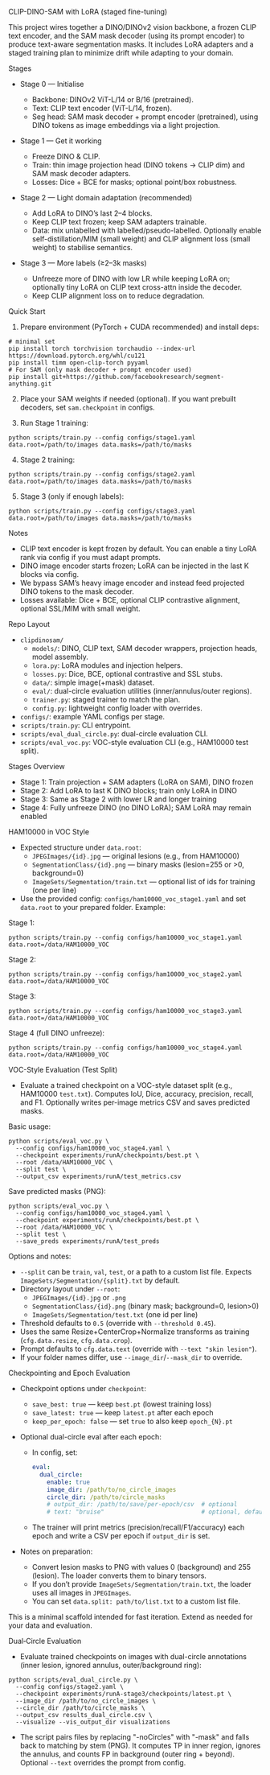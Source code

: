 CLIP-DINO-SAM with LoRA (staged fine-tuning)

This project wires together a DINO/DINOv2 vision backbone, a frozen CLIP text encoder, and the SAM mask decoder (using its prompt encoder) to produce text-aware segmentation masks. It includes LoRA adapters and a staged training plan to minimize drift while adapting to your domain.

Stages

- Stage 0 — Initialise
  - Backbone: DINOv2 ViT-L/14 or B/16 (pretrained).
  - Text: CLIP text encoder (ViT-L/14, frozen).
  - Seg head: SAM mask decoder + prompt encoder (pretrained), using DINO tokens as image embeddings via a light projection.

- Stage 1 — Get it working
  - Freeze DINO & CLIP.
  - Train: thin image projection head (DINO tokens → CLIP dim) and SAM mask decoder adapters.
  - Losses: Dice + BCE for masks; optional point/box robustness.

- Stage 2 — Light domain adaptation (recommended)
  - Add LoRA to DINO’s last 2–4 blocks.
  - Keep CLIP text frozen; keep SAM adapters trainable.
  - Data: mix unlabelled with labelled/pseudo-labelled. Optionally enable self-distillation/MIM (small weight) and CLIP alignment loss (small weight) to stabilise semantics.

- Stage 3 — More labels (≥2–3k masks)
  - Unfreeze more of DINO with low LR while keeping LoRA on; optionally tiny LoRA on CLIP text cross-attn inside the decoder.
  - Keep CLIP alignment loss on to reduce degradation.

Quick Start

1) Prepare environment (PyTorch + CUDA recommended) and install deps:

```
# minimal set
pip install torch torchvision torchaudio --index-url https://download.pytorch.org/whl/cu121
pip install timm open-clip-torch pyyaml
# For SAM (only mask decoder + prompt encoder used)
pip install git+https://github.com/facebookresearch/segment-anything.git
```

2) Place your SAM weights if needed (optional). If you want prebuilt decoders, set `sam.checkpoint` in configs.

3) Run Stage 1 training:

```
python scripts/train.py --config configs/stage1.yaml data.root=/path/to/images data.masks=/path/to/masks
```

4) Stage 2 training:

```
python scripts/train.py --config configs/stage2.yaml data.root=/path/to/images data.masks=/path/to/masks
```

5) Stage 3 (only if enough labels):

```
python scripts/train.py --config configs/stage3.yaml data.root=/path/to/images data.masks=/path/to/masks
```

Notes

- CLIP text encoder is kept frozen by default. You can enable a tiny LoRA rank via config if you must adapt prompts.
- DINO image encoder starts frozen; LoRA can be injected in the last K blocks via config.
- We bypass SAM’s heavy image encoder and instead feed projected DINO tokens to the mask decoder.
- Losses available: Dice + BCE, optional CLIP contrastive alignment, optional SSL/MIM with small weight.

Repo Layout

- `clipdinosam/`
  - `models/`: DINO, CLIP text, SAM decoder wrappers, projection heads, model assembly.
  - `lora.py`: LoRA modules and injection helpers.
  - `losses.py`: Dice, BCE, optional contrastive and SSL stubs.
  - `data/`: simple image(+mask) dataset.
  - `eval/`: dual-circle evaluation utilities (inner/annulus/outer regions).
  - `trainer.py`: staged trainer to match the plan.
  - `config.py`: lightweight config loader with overrides.
- `configs/`: example YAML configs per stage.
- `scripts/train.py`: CLI entrypoint.
- `scripts/eval_dual_circle.py`: dual-circle evaluation CLI.
- `scripts/eval_voc.py`: VOC-style evaluation CLI (e.g., HAM10000 test split).

Stages Overview

- Stage 1: Train projection + SAM adapters (LoRA on SAM), DINO frozen
- Stage 2: Add LoRA to last K DINO blocks; train only LoRA in DINO
- Stage 3: Same as Stage 2 with lower LR and longer training
- Stage 4: Fully unfreeze DINO (no DINO LoRA); SAM LoRA may remain enabled

HAM10000 in VOC Style

- Expected structure under `data.root`:
  - `JPEGImages/{id}.jpg` — original lesions (e.g., from HAM10000)
  - `SegmentationClass/{id}.png` — binary masks (lesion=255 or >0, background=0)
  - `ImageSets/Segmentation/train.txt` — optional list of ids for training (one per line)
- Use the provided config: `configs/ham10000_voc_stage1.yaml` and set `data.root` to your prepared folder. Example:

Stage 1:
```
python scripts/train.py --config configs/ham10000_voc_stage1.yaml data.root=/data/HAM10000_VOC
```

Stage 2:
```
python scripts/train.py --config configs/ham10000_voc_stage2.yaml data.root=/data/HAM10000_VOC
```

Stage 3:
```
python scripts/train.py --config configs/ham10000_voc_stage3.yaml data.root=/data/HAM10000_VOC
```

Stage 4 (full DINO unfreeze):
```
python scripts/train.py --config configs/ham10000_voc_stage4.yaml data.root=/data/HAM10000_VOC
```

VOC-Style Evaluation (Test Split)

- Evaluate a trained checkpoint on a VOC-style dataset split (e.g., HAM10000 `test.txt`). Computes IoU, Dice, accuracy, precision, recall, and F1. Optionally writes per-image metrics CSV and saves predicted masks.

Basic usage:
```
python scripts/eval_voc.py \
  --config configs/ham10000_voc_stage4.yaml \
  --checkpoint experiments/runA/checkpoints/best.pt \
  --root /data/HAM10000_VOC \
  --split test \
  --output_csv experiments/runA/test_metrics.csv
```

Save predicted masks (PNG):
```
python scripts/eval_voc.py \
  --config configs/ham10000_voc_stage4.yaml \
  --checkpoint experiments/runA/checkpoints/best.pt \
  --root /data/HAM10000_VOC \
  --split test \
  --save_preds experiments/runA/test_preds
```

Options and notes:
- `--split` can be `train`, `val`, `test`, or a path to a custom list file. Expects `ImageSets/Segmentation/{split}.txt` by default.
- Directory layout under `--root`:
  - `JPEGImages/{id}.jpg` or `.png`
  - `SegmentationClass/{id}.png` (binary mask; background=0, lesion>0)
  - `ImageSets/Segmentation/test.txt` (one id per line)
- Threshold defaults to `0.5` (override with `--threshold 0.45`).
- Uses the same Resize+CenterCrop+Normalize transforms as training (`cfg.data.resize`, `cfg.data.crop`).
- Prompt defaults to `cfg.data.text` (override with `--text "skin lesion"`).
- If your folder names differ, use `--image_dir`/`--mask_dir` to override.

Checkpointing and Epoch Evaluation

- Checkpoint options under `checkpoint`:
  - `save_best: true` — keep `best.pt` (lowest training loss)
  - `save_latest: true` — keep `latest.pt` after each epoch
  - `keep_per_epoch: false` — set `true` to also keep `epoch_{N}.pt`
- Optional dual-circle eval after each epoch:
  - In config, set:
    ```yaml
    eval:
      dual_circle:
        enable: true
        image_dir: /path/to/no_circle_images
        circle_dir: /path/to/circle_masks
        # output_dir: /path/to/save/per-epoch/csv  # optional
        # text: "bruise"                           # optional, defaults to data.text
    ```
  - The trainer will print metrics (precision/recall/F1/accuracy) each epoch and write a CSV per epoch if `output_dir` is set.

- Notes on preparation:
  - Convert lesion masks to PNG with values 0 (background) and 255 (lesion). The loader converts them to binary tensors.
  - If you don’t provide `ImageSets/Segmentation/train.txt`, the loader uses all images in `JPEGImages`.
  - You can set `data.split: path/to/list.txt` to a custom list file.

This is a minimal scaffold intended for fast iteration. Extend as needed for your data and evaluation.

Dual‑Circle Evaluation

- Evaluate trained checkpoints on images with dual-circle annotations (inner lesion, ignored annulus, outer/background ring):

```
python scripts/eval_dual_circle.py \
  --config configs/stage2.yaml \
  --checkpoint experiments/runA-stage3/checkpoints/latest.pt \
  --image_dir /path/to/no_circle_images \
  --circle_dir /path/to/circle_masks \
  --output_csv results_dual_circle.csv \
  --visualize --vis_output_dir visualizations
```

- The script pairs files by replacing "-noCircles" with "-mask" and falls back to matching by stem (PNG). It computes TP in inner region, ignores the annulus, and counts FP in background (outer ring + beyond). Optional `--text` overrides the prompt from config.
